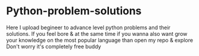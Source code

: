 # Python-problem-solutions
Here I upload begineer  to advance level python problems and their solutions. If you feel bore &amp; at the same time if you wanna also want grow your knowledge on the most popular language than open my repo &amp;  explore Don't worry it's completely free buddy 

